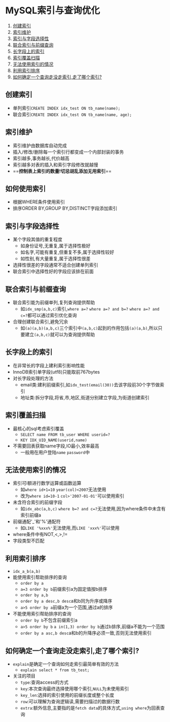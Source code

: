 # MySQL索引与查询优化
1. [创建索引](#创建索引)
2. [索引维护](#索引维护)
3. [索引与字段选择性](#索引与字段选择性)
4. [联合索引与前缀查询](#联合索引与前缀查询)
5. [长字段上的索引](#长字段上的索引)
6. [索引覆盖扫描](#索引覆盖扫描)
7. [无法使用索引的情况](#无法使用索引的情况)
8. [利用索引排序](#利用索引排序)
9. [如何确定一个查询走没走索引,走了哪个索引?](#走了哪个索引)


## <span id='创建索引'>创建索引<span>
* 单列索引`CREATE INDEX idx_test ON tb_name(name);`
* 联合索引`CREATE INDEX idx_test ON tb_name(name, age);`


## <span id='索引维护'>索引维护<span>
* 索引维护由数据库自动完成
* 插入/修改/删除每一个索引行都变成一个内部封装的事务
* 索引越多,事务越长,代价越高
* 索引越多对表的插入和索引字段修改就越慢
* ==**控制表上索引的数量!切忌胡乱添加无用索引**==


## <span id='如何使用索引'>如何使用索引<span>
* 根据WHERE条件使用索引
* 排序ORDER BY,GROUP BY,DISTINCT字段添加索引


## <span id='索引与字段选择性'>索引与字段选择性<span>
* 某个字段其值的重复程度  
	* 如身份证号,无重复,属于选择性极好
	* 如名字,可能有重复,但重复不多,属于选择性较好
	* 如性别,有大量重复,属于选择性很差
* 选择性很差的字段通常不适合创建单列索引
* 联合索引中选择性好的字段应该排在前面


## <span id='联合索引与前缀查询'>联合索引与前缀查询<span>
* 联合索引能为前缀单列,复列查询提供帮助
	* 如`idx_smp(a,b,c)`索引,`where a=?` `where a=? and b=?` `where a=? and c=?`都可以通过索引优化查询
* 合理创建联合索引,避免冗余
	* 如`(a)(a,b)(a,b,c)`三个索引中`(a,b,c)`起到的作用包括`(a)(a,b)`,所以只要建立`(a,b,c)`就可以为查询提供帮助


## <span id='长字段上的索引'>长字段上的索引<span>
* 在非常长的字段上建利索引影响性能
* InnoDB索引单字段(utf8)只能取前767bytes
* 对长字段处理的方法
	* email类:建利前缀索引,如`idx_test(email(30))`去该字段前30个字节做索引
	* 地址类:拆分字段,将省,市,地区,街道分别建立字段,为街道创建索引


## <span id='索引覆盖扫描'>索引覆盖扫描<span>
* 最核心的sql考虑索引覆盖
	* `SELECT name FROM tb_user WHERE userid=?`
	* `KEY IDX_UID_NAME(userid,name)`
* 不需要回表获取name字段,IO最小,效率最高
	* 一般用在用户登陆`name` `password`中


## <span id='无法使用索引的情况'>无法使用索引的情况<span>
* 索引可i额进行数学运算或函数运算
	* 如`where id+1=10` `year(col)<2007`无法使用
	* 改为`where id=10-1` `col>'2007-01-01'`可以使用索引
* 未含符合索引的前缀字段
	* 如`idx_abc(a,b,c)` `where b=? and c=?`无法使用,因为where条件中未含有索引前缀a
* 前缀通配'_'和'%'通配符
	* 如`LIKE '%xxx%'`无法使用,而`LIKE 'xxx%'`可以使用
* where条件中有NOT,<,>,!=
* 字段类型不匹配


## <span id='利用索引排序'>利用索引排序<span>
* `idx_a_b(a,b)`
* 能使用索引帮助排序的查询
	* `order by a`
	* `a=3 order by b`前缀索引a为固定值按b排序
	* `order by a,b`
	* `order by a desc,b desc`a和b同为升序或降序
	* `a>5 order by a`前缀a为一个范围,通过a的排序
* 不能使用索引帮助排序的查询
	* `order by b`不包含前缀索引a
	* `a>5 order by b` `a in(1,3) order by b`通过b排序,前缀a不能为一个范围
	* `order by a asc,b desc`a和b的升降序必须一致,否则无法使用索引


## <span id='走了哪个索引'>如何确定一个查询走没走索引,走了哪个索引?<span>
* `explain`是确定一个查询如何走索引最简单有效的方法
	* `explain select * from tb_test;`
* 关注的项目
	* `type`:查询access的方式
	* `key`:本次查询最终选择使用哪个索引,`NULL`为未使用索引
	* `key_len`:选择的索引使用的前缀长度或整个长度
	* `row`:可以理解为查询逻辑读,需要扫描过的数据行数
	* `extra`:额外信息,主要指的是`fetch data`的具体方式,`using where`为回表查询